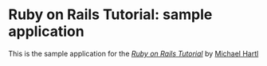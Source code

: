 # Ruby on Rails Tutorial: sample application

This is the sample application for 
the [*Ruby on Rails Tutorial*](http://railstutorial.org/)
by [Michael Hartl](http://michaelhartl.com/)
